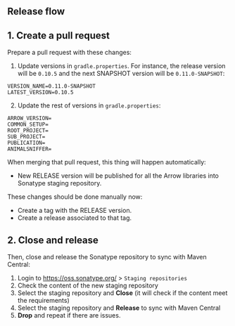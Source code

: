 ## Release flow

## 1. Create a pull request

Prepare a pull request with these changes:

1. Update versions in `gradle.properties`. For instance, the release version will be `0.10.5` and the next SNAPSHOT version will be `0.11.0-SNAPSHOT`:
```
VERSION_NAME=0.11.0-SNAPSHOT
LATEST_VERSION=0.10.5
```
2. Update the rest of versions in `gradle.properties`:
```
ARROW_VERSION=
COMMON_SETUP=
ROOT_PROJECT=
SUB_PROJECT=
PUBLICATION=
ANIMALSNIFFER=
```

When merging that pull request, this thing will happen automatically:

* New RELEASE version will be published for all the Arrow libraries into Sonatype staging repository.

These changes should be done manually now:

* Create a tag with the RELEASE version.
* Create a release associated to that tag.

## 2. Close and release

Then, close and release the Sonatype repository to sync with Maven Central:

1. Login to https://oss.sonatype.org/ > `Staging repositories`
2. Check the content of the new staging repository
3. Select the staging repository and **Close** (it will check if the content meet the requirements)
4. Select the staging repository and **Release** to sync with Maven Central
5. **Drop** and repeat if there are issues.
